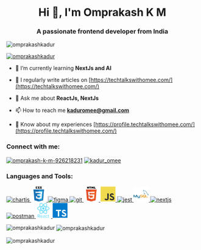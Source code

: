 <h1 align="center">Hi 👋, I'm Omprakash K M</h1>
<h3 align="center">A passionate frontend developer from India</h3>

<p align="left"> <img src="https://komarev.com/ghpvc/?username=omprakashkadur&label=Profile%20views&color=0e75b6&style=flat" alt="omprakashkadur" /> </p>

<p align="left"> <a href="https://github.com/ryo-ma/github-profile-trophy"><img src="https://github-profile-trophy.vercel.app/?username=omprakashkadur" alt="omprakashkadur" /></a> </p>

- 🌱 I’m currently learning **NextJs and AI**

- 📝 I regularly write articles on [https://techtalkswithomee.com/](https://techtalkswithomee.com/)

- 💬 Ask me about **ReactJs, NextJs**

- 📫 How to reach me **kaduromee@gmail.com**

- 📄 Know about my experiences [https://profile.techtalkswithomee.com/](https://profile.techtalkswithomee.com/)

<h3 align="left">Connect with me:</h3>
<p align="left">
<a href="https://linkedin.com/in/omprakash-k-m-926218231" target="blank"><img align="center" src="https://raw.githubusercontent.com/rahuldkjain/github-profile-readme-generator/master/src/images/icons/Social/linked-in-alt.svg" alt="omprakash-k-m-926218231" height="30" width="40" /></a>
<a href="https://instagram.com/kadur_omee" target="blank"><img align="center" src="https://raw.githubusercontent.com/rahuldkjain/github-profile-readme-generator/master/src/images/icons/Social/instagram.svg" alt="kadur_omee" height="30" width="40" /></a>
</p>

<h3 align="left">Languages and Tools:</h3>
<p align="left"> <a href="https://www.chartjs.org" target="_blank" rel="noreferrer"> <img src="https://www.chartjs.org/media/logo-title.svg" alt="chartjs" width="40" height="40"/> </a> <a href="https://www.w3schools.com/css/" target="_blank" rel="noreferrer"> <img src="https://raw.githubusercontent.com/devicons/devicon/master/icons/css3/css3-original-wordmark.svg" alt="css3" width="40" height="40"/> </a> <a href="https://www.figma.com/" target="_blank" rel="noreferrer"> <img src="https://www.vectorlogo.zone/logos/figma/figma-icon.svg" alt="figma" width="40" height="40"/> </a> <a href="https://git-scm.com/" target="_blank" rel="noreferrer"> <img src="https://www.vectorlogo.zone/logos/git-scm/git-scm-icon.svg" alt="git" width="40" height="40"/> </a> <a href="https://www.w3.org/html/" target="_blank" rel="noreferrer"> <img src="https://raw.githubusercontent.com/devicons/devicon/master/icons/html5/html5-original-wordmark.svg" alt="html5" width="40" height="40"/> </a> <a href="https://developer.mozilla.org/en-US/docs/Web/JavaScript" target="_blank" rel="noreferrer"> <img src="https://raw.githubusercontent.com/devicons/devicon/master/icons/javascript/javascript-original.svg" alt="javascript" width="40" height="40"/> </a> <a href="https://jestjs.io" target="_blank" rel="noreferrer"> <img src="https://www.vectorlogo.zone/logos/jestjsio/jestjsio-icon.svg" alt="jest" width="40" height="40"/> </a> <a href="https://www.mysql.com/" target="_blank" rel="noreferrer"> <img src="https://raw.githubusercontent.com/devicons/devicon/master/icons/mysql/mysql-original-wordmark.svg" alt="mysql" width="40" height="40"/> </a> <a href="https://nextjs.org/" target="_blank" rel="noreferrer"> <img src="https://cdn.worldvectorlogo.com/logos/nextjs-2.svg" alt="nextjs" width="40" height="40"/> </a> <a href="https://postman.com" target="_blank" rel="noreferrer"> <img src="https://www.vectorlogo.zone/logos/getpostman/getpostman-icon.svg" alt="postman" width="40" height="40"/> </a> <a href="https://reactjs.org/" target="_blank" rel="noreferrer"> <img src="https://raw.githubusercontent.com/devicons/devicon/master/icons/react/react-original-wordmark.svg" alt="react" width="40" height="40"/> </a> <a href="https://www.typescriptlang.org/" target="_blank" rel="noreferrer"> <img src="https://raw.githubusercontent.com/devicons/devicon/master/icons/typescript/typescript-original.svg" alt="typescript" width="40" height="40"/> </a> </p>

<p><img align="left" src="https://github-readme-stats.vercel.app/api/top-langs?username=omprakashkadur&show_icons=true&locale=en&layout=compact" alt="omprakashkadur" /></p>

<p>&nbsp;<img align="center" src="https://github-readme-stats.vercel.app/api?username=omprakashkadur&show_icons=true&locale=en" alt="omprakashkadur" /></p>

<p><img align="center" src="https://github-readme-streak-stats.herokuapp.com/?user=omprakashkadur&" alt="omprakashkadur" /></p>
